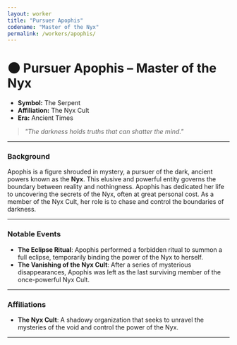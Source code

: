 ```yaml
---
layout: worker
title: "Pursuer Apophis"
codename: "Master of the Nyx"
permalink: /workers/apophis/
---
```


# 🌑 Pursuer Apophis – Master of the Nyx

- **Symbol:** The Serpent  
- **Affiliation:** The Nyx Cult  
- **Era:** Ancient Times  

> *"The darkness holds truths that can shatter the mind."*

---

### Background

Apophis is a figure shrouded in mystery, a pursuer of the dark, ancient powers known as the **Nyx**. This elusive and powerful entity governs the boundary between reality and nothingness. Apophis has dedicated her life to uncovering the secrets of the Nyx, often at great personal cost. As a member of the Nyx Cult, her role is to chase and control the boundaries of darkness.

---

### Notable Events

- **The Eclipse Ritual**: Apophis performed a forbidden ritual to summon a full eclipse, temporarily binding the power of the Nyx to herself.
- **The Vanishing of the Nyx Cult**: After a series of mysterious disappearances, Apophis was left as the last surviving member of the once-powerful Nyx Cult.

---

### Affiliations

- **The Nyx Cult**: A shadowy organization that seeks to unravel the mysteries of the void and control the power of the Nyx.

---
